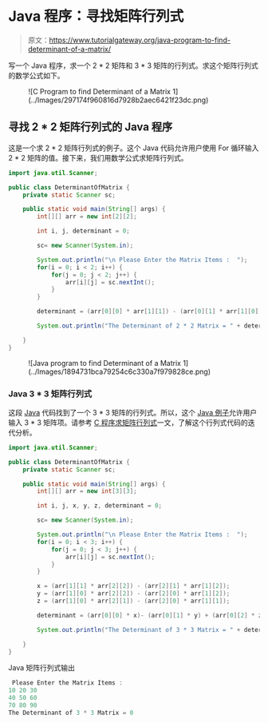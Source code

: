 # Java 程序：寻找矩阵行列式

> 原文：<https://www.tutorialgateway.org/java-program-to-find-determinant-of-a-matrix/>

写一个 Java 程序，求一个 2 * 2 矩阵和 3 * 3 矩阵的行列式。求这个矩阵行列式的数学公式如下。

<figure class="wp-block-image size-large">![C Program to find Determinant of a Matrix 1](../Images/297174f960816d7928b2aec6421f23dc.png)</figure>

## 寻找 2 * 2 矩阵行列式的 Java 程序

这是一个求 2 * 2 矩阵行列式的例子。这个 Java 代码允许用户使用 For 循环输入 2 * 2 矩阵的值。接下来，我们用数学公式求矩阵行列式。

```java
import java.util.Scanner;

public class DeterminantOfMatrix {
	private static Scanner sc;

	public static void main(String[] args) {
		int[][] arr = new int[2][2];

		int i, j, determinant = 0;

		sc= new Scanner(System.in);

		System.out.println("\n Please Enter the Matrix Items :  ");
		for(i = 0; i < 2; i++) {
			for(j = 0; j < 2; j++) {
				arr[i][j] = sc.nextInt();
			}		
		}

		determinant = (arr[0][0] * arr[1][1]) - (arr[0][1] * arr[1][0]);

		System.out.println("The Determinant of 2 * 2 Matrix = " + determinant );

	}
}
```

<figure class="wp-block-image size-large">![Java program to find Determinant of a Matrix 1](../Images/1894731bca79254c6c330a7f979828ce.png)</figure>

### Java 3 * 3 矩阵行列式

这段 [Java](https://www.tutorialgateway.org/java-tutorial/) 代码找到了一个 3 * 3 矩阵的行列式。所以，这个 [Java 例子](https://www.tutorialgateway.org/learn-java-programs/)允许用户输入 3 * 3 矩阵项。请参考 [C 程序求矩阵行列式](https://www.tutorialgateway.org/c-program-to-find-determinant-of-a-matrix/)一文，了解这个行列式代码的迭代分析。

```java
import java.util.Scanner;

public class DeterminantOfMatrix {
	private static Scanner sc;

	public static void main(String[] args) {
		int[][] arr = new int[3][3];

		int i, j, x, y, z, determinant = 0;

		sc= new Scanner(System.in);

		System.out.println("\n Please Enter the Matrix Items :  ");
		for(i = 0; i < 3; i++) {
			for(j = 0; j < 3; j++) {
				arr[i][j] = sc.nextInt();
			}		
		}

		x = (arr[1][1] * arr[2][2]) - (arr[2][1] * arr[1][2]);
		y = (arr[1][0] * arr[2][2]) - (arr[2][0] * arr[1][2]);
		z = (arr[1][0] * arr[2][1]) - (arr[2][0] * arr[1][1]);

		determinant = (arr[0][0] * x)- (arr[0][1] * y) + (arr[0][2] * z);

		System.out.println("The Determinant of 3 * 3 Matrix = " + determinant );

	}
}
```

Java 矩阵行列式输出

```java
 Please Enter the Matrix Items :  
10 20 30
40 50 60
70 80 90
The Determinant of 3 * 3 Matrix = 0
```